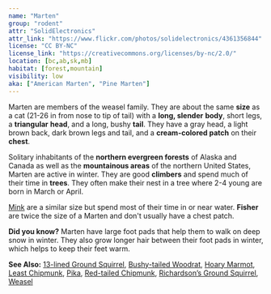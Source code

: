 ```yaml
---
name: "Marten"
group: "rodent"
attr: "SolidElectronics"
attr_link: "https://www.flickr.com/photos/solidelectronics/4361356844"
license: "CC BY-NC"
license_link: "https://creativecommons.org/licenses/by-nc/2.0/"
location: [bc,ab,sk,mb]
habitat: [forest,mountain]
visibility: low
aka: ["American Marten", "Pine Marten"]
---
```

Marten are members of the weasel family. They are about the same **size** as a cat (21-26 in from nose to tip of tail) with a **long, slender** **body**, short legs, a **triangular** **head**, and a long, bushy **tail**. They have a gray head, a light brown back, dark brown legs and tail, and a **cream-colored patch** on their **chest**.

Solitary inhabitants of the **northern evergreen forests** of Alaska and Canada as well as the **mountainous areas** of the northern United States, Marten are active in winter. They are good **climbers** and spend much of their time in **trees**. They often make their nest in a tree where 2-4 young are born in March or April.

[Mink](/animals/mink) are a similar size but spend most of their time in or near water. **Fisher** are twice the size of a Marten and don't usually have a chest patch.

**Did you know?** Marten have large foot pads that help them to walk on deep snow in winter. They also grow longer hair between their foot pads in winter, which helps to keep their feet warm.

<!-- generated, do not edit -->
**See Also:**
[13-lined Ground Squirrel](/animals/13linegs),
[Bushy-tailed Woodrat](/animals/buwrat),
[Hoary Marmot](/animals/hoarymar),
[Least Chipmunk](/animals/leastchip),
[Pika](/animals/pika),
[Red-tailed Chipmunk](/animals/retchip),
[Richardson’s Ground Squirrel](/animals/richgs),
[Weasel](/animals/weasel)

